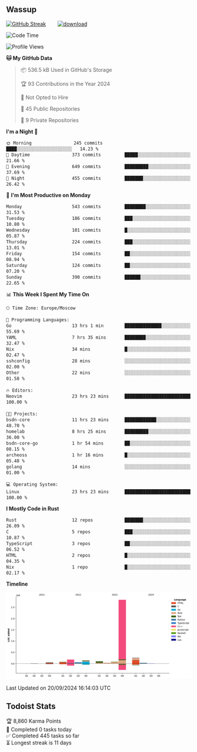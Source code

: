 ## Wassup

<!--
-->

[![GitHub Streak](http://github-readme-streak-stats.herokuapp.com?user=archeoss&theme=shades-of-purple&hide_border=true&date_format=j%20M%5B%20Y%5D)](https://git.io/streak-stats)&nbsp;&nbsp;&nbsp;&nbsp;&nbsp;&nbsp;&nbsp;&nbsp;[![download](https://user-images.githubusercontent.com/68448737/147796309-d8b65b1d-4dde-40d9-b03a-2b42aaa6cd43.jpeg)
](http://bmstu.ru/)

<!--START_SECTION:waka-->
![Code Time](http://img.shields.io/badge/Code%20Time-3%2C267%20hrs%201%20min-blue)

![Profile Views](http://img.shields.io/badge/Profile%20Views-0-blue)

**🐱 My GitHub Data** 

> 📦 536.5 kB Used in GitHub's Storage 
 > 
> 🏆 93 Contributions in the Year 2024
 > 
> 🚫 Not Opted to Hire
 > 
> 📜 45 Public Repositories 
 > 
> 🔑 9 Private Repositories 
 > 
**I'm a Night 🦉** 

```text
🌞 Morning                245 commits         ████░░░░░░░░░░░░░░░░░░░░░   14.23 % 
🌆 Daytime                373 commits         █████░░░░░░░░░░░░░░░░░░░░   21.66 % 
🌃 Evening                649 commits         █████████░░░░░░░░░░░░░░░░   37.69 % 
🌙 Night                  455 commits         ███████░░░░░░░░░░░░░░░░░░   26.42 % 
```
📅 **I'm Most Productive on Monday** 

```text
Monday                   543 commits         ████████░░░░░░░░░░░░░░░░░   31.53 % 
Tuesday                  186 commits         ███░░░░░░░░░░░░░░░░░░░░░░   10.80 % 
Wednesday                101 commits         █░░░░░░░░░░░░░░░░░░░░░░░░   05.87 % 
Thursday                 224 commits         ███░░░░░░░░░░░░░░░░░░░░░░   13.01 % 
Friday                   154 commits         ██░░░░░░░░░░░░░░░░░░░░░░░   08.94 % 
Saturday                 124 commits         ██░░░░░░░░░░░░░░░░░░░░░░░   07.20 % 
Sunday                   390 commits         ██████░░░░░░░░░░░░░░░░░░░   22.65 % 
```


📊 **This Week I Spent My Time On** 

```text
🕑︎ Time Zone: Europe/Moscow

💬 Programming Languages: 
Go                       13 hrs 1 min        ██████████████░░░░░░░░░░░   55.69 % 
YAML                     7 hrs 35 mins       ████████░░░░░░░░░░░░░░░░░   32.47 % 
Nix                      34 mins             █░░░░░░░░░░░░░░░░░░░░░░░░   02.47 % 
sshconfig                28 mins             ░░░░░░░░░░░░░░░░░░░░░░░░░   02.00 % 
Other                    22 mins             ░░░░░░░░░░░░░░░░░░░░░░░░░   01.58 % 

🔥 Editors: 
Neovim                   23 hrs 23 mins      █████████████████████████   100.00 % 

🐱‍💻 Projects: 
bsdn-core                11 hrs 23 mins      ████████████░░░░░░░░░░░░░   48.70 % 
homelab                  8 hrs 25 mins       █████████░░░░░░░░░░░░░░░░   36.00 % 
bsdn-core-go             1 hr 54 mins        ██░░░░░░░░░░░░░░░░░░░░░░░   08.15 % 
archeoss                 1 hr 16 mins        █░░░░░░░░░░░░░░░░░░░░░░░░   05.48 % 
golang                   14 mins             ░░░░░░░░░░░░░░░░░░░░░░░░░   01.00 % 

💻 Operating System: 
Linux                    23 hrs 23 mins      █████████████████████████   100.00 % 
```

**I Mostly Code in Rust** 

```text
Rust                     12 repos            ███████░░░░░░░░░░░░░░░░░░   26.09 % 
C                        5 repos             ███░░░░░░░░░░░░░░░░░░░░░░   10.87 % 
TypeScript               3 repos             ██░░░░░░░░░░░░░░░░░░░░░░░   06.52 % 
HTML                     2 repos             █░░░░░░░░░░░░░░░░░░░░░░░░   04.35 % 
Nix                      1 repo              █░░░░░░░░░░░░░░░░░░░░░░░░   02.17 % 
```



**Timeline**

![Lines of Code chart](https://raw.githubusercontent.com/archeoss/archeoss/master/assets/bar_graph.png)


 Last Updated on 20/09/2024 16:14:03 UTC
<!--END_SECTION:waka-->

## Todoist Stats

<!-- TODO-IST:START -->
🏆  8,860 Karma Points           
🌸  Completed 0 tasks today           
✅  Completed 445 tasks so far           
⏳  Longest streak is 11 days
<!-- TODO-IST:END -->

